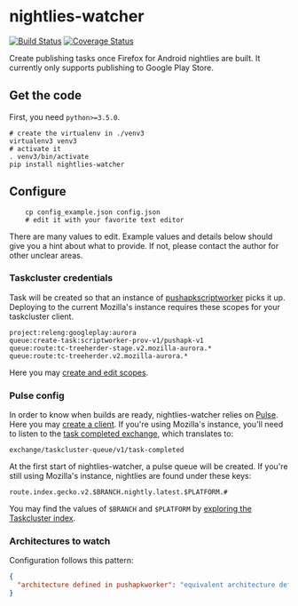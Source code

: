 # nightlies-watcher

[![Build Status](https://travis-ci.org/JohanLorenzo/nightlies-watcher.svg?branch=master)](https://travis-ci.org/JohanLorenzo/nightlies-watcher) [![Coverage Status](https://coveralls.io/repos/github/JohanLorenzo/nightlies-watcher/badge.svg?branch=master)](https://coveralls.io/github/JohanLorenzo/nightlies-watcher?branch=master)

Create publishing tasks once Firefox for Android nightlies are built. It currently only supports publishing to Google Play Store.


## Get the code

First, you need `python>=3.5.0`.

``` shell
# create the virtualenv in ./venv3
virtualenv3 venv3
# activate it
. venv3/bin/activate
pip install nightlies-watcher
```

## Configure

``` shell
    cp config_example.json config.json
    # edit it with your favorite text editor
```

There are many values to edit. Example values and details below should give you a hint about what to provide. If not, please contact the author for other unclear areas.

### Taskcluster credentials

Task will be created so that an instance of [pushapkscriptworker](https://github.com/mozilla-releng/pushapkworker) picks it up. Deploying to the current Mozilla's instance requires these scopes for your taskcluster client.
```
project:releng:googleplay:aurora
queue:create-task:scriptworker-prov-v1/pushapk-v1
queue:route:tc-treeherder-stage.v2.mozilla-aurora.*
queue:route:tc-treeherder.v2.mozilla-aurora.*
```

Here you may [create and edit scopes](https://tools.taskcluster.net/auth/clients).

### Pulse config

In order to know when builds are ready, nightlies-watcher relies on [Pulse](https://wiki.mozilla.org/Auto-tools/Projects/Pulse). Here you may [create a client](https://pulseguardian.mozilla.org/profile). If you're using Mozilla's instance, you'll need to listen to the [task completed exchange](https://wiki.mozilla.org/Auto-tools/Projects/Pulse/Exchanges#Queue:_Task_Completed), which translates to:
```
exchange/taskcluster-queue/v1/task-completed
```
At the first start of nightlies-watcher, a pulse queue will be created. If you're still using Mozilla's instance, nightlies are found under these keys:
```
route.index.gecko.v2.$BRANCH.nightly.latest.$PLATFORM.#
```
You may find the values of `$BRANCH` and `$PLATFORM` by [exploring the Taskcluster index](https://tools.taskcluster.net/index/artifacts/#gecko.v2/gecko.v2).

### Architectures to watch

Configuration follows this pattern:
```json
{
  "architecture defined in pushapkworker": "equivalent architecture defined in taskcluster"
}
```
